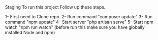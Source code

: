 Staging
To run this project Follow up these steps.

1-  First need to Clone repo.
2-  Run command "composer update"
3-  Run command "npm update"
4-  Start server "php artisan serve"
5-  Start npm watch "npm run watch" (before run this make sure you have globally installed Node and npm)